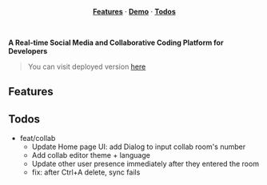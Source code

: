 <p align="center">
  <a href="#features"><strong>Features</strong></a> ·
  <a href="#demo"><strong>Demo</strong></a> ·
  <a href="#todos"><strong>Todos</strong></a>
</p>
<br/>

**A Real-time Social Media and Collaborative Coding Platform for Developers**

> You can visit deployed version [here](https://piz-one.vercel.app/)

## Features

## Todos
- feat/collab
  - Update Home page UI: add Dialog to input collab room's number
  - Add collab editor theme + language
  - Update other user presence immediately after they entered the room
  - fix: after Ctrl+A delete, sync fails